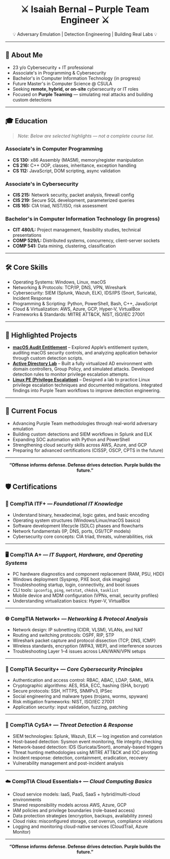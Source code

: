 <h1 align="center">⚔️ Isaiah Bernal – Purple Team Engineer ⚔️</h1>
<p align="center">💡 Adversary Emulation | Detection Engineering | Building Real Labs 💡</p>

---

## 👋 About Me
- 23 y/o Cybersecurity + IT professional  
- Associate's in Programming & Cybersecurity  
- Bachelor's in Computer Information Technology (in progress)  
- Future Master's in Computer Science @ CSULA
- Seeking **remote, hybrid, or on-site** cybersecurity or IT roles  
- Focused on **Purple Teaming** — simulating real attacks and building custom detections

---

## 🎓 Education
> *Note: Below are selected highlights — not a complete course list.*

### Associate's in Computer Programming  
- **CS 130:** x86 Assembly (MASM), memory/register manipulation  
- **CS 216:** C++ OOP, classes, inheritance, exception handling  
- **CS 112:** JavaScript, DOM scripting, async validation

### Associate's in Cybersecurity  
- **CIS 215:** Network security, packet analysis, firewall config  
- **CIS 219:** Secure SQL development, parameterized queries  
- **CIS 165:** CIA triad, NIST/ISO, risk assessment

### Bachelor's in Computer Information Technology (in progress)   
- **CIT 480/L:** Project management, feasibility studies, technical presentations  
- **COMP 529/L:** Distributed systems, concurrency, client-server sockets  
- **COMP 541:** Data mining, clustering, classification  


---

## 🛠️ Core Skills
- Operating Systems: Windows, Linux, macOS  
- Networking & Protocols: TCP/IP, DNS, VPN, Wireshark  
- Cybersecurity: SIEM (Splunk, Wazuh, ELK), IDS/IPS (Snort, Suricata), Incident Response  
- Programming & Scripting: Python, PowerShell, Bash, C++, JavaScript  
- Cloud & Virtualization: AWS, Azure, GCP, Hyper-V, VirtualBox  
- Frameworks & Standards: MITRE ATT&CK, NIST, ISO/IEC 27001  

---

## 🚀 Highlighted Projects
- [**macOS Audit Entitlement**](https://github.com/yourusername/macOS-Audit-Entitlement) – Explored Apple’s entitlement system, auditing macOS security controls, and analyzing application behavior through custom detection scripts.  
- [**Active Directory Lab**](https://github.com/yourusername/Active-Directory-Lab) – Built a fully virtualized AD environment with domain controllers, Group Policy, and simulated attacks. Developed detection rules to monitor privilege escalation attempts.  
- [**Linux PE (Privilege Escalation)**](https://github.com/yourusername/Linux-PE) – Designed a lab to practice Linux privilege escalation techniques and documented mitigations. Integrated findings into Purple Team workflows to improve detection engineering.  

---

## 📖 Current Focus
- Advancing Purple Team methodologies through real-world adversary emulation  
- Building custom detections and SIEM workflows in Splunk and ELK  
- Expanding SOC automation with Python and PowerShell  
- Strengthening cloud security skills across AWS, Azure, and GCP  
- Preparing for advanced certifications (CISSP, OSCP, CPTS in the future)  

---

<p align="center"><strong>“Offense informs defense. Defense drives detection. Purple builds the future.”</strong></p>


## 🛡️ Certifications 

### 🧩 CompTIA ITF+ — *Foundational IT Knowledge*
- Understand binary, hexadecimal, logic gates, and basic encoding
- Operating system structures (Windows/Linux/macOS basics)
- Software development lifecycle (SDLC) phases and flowcharts
- Network fundamentals (IP, DNS, ports, OSI/TCP models)
- Cybersecurity core concepts: CIA triad, threats, vulnerabilities, risk

---

### 🖥️ CompTIA A+ — *IT Support, Hardware, and Operating Systems*
- PC hardware diagnostics and component replacement (RAM, PSU, HDD)
- Windows deployment (Sysprep, PXE boot, disk imaging)
- Troubleshooting startup, login, connectivity, and boot issues
- CLI tools: `ipconfig`, `ping`, `netstat`, `chkdsk`, `tasklist`
- Mobile device and MDM configuration (VPNs, email, security profiles)
- Understanding virtualization basics: Hyper-V, VirtualBox

---

### 🌐 CompTIA Network+ — *Networking & Protocol Analysis*
- Network design: IP subnetting (CIDR, VLSM), VLANs, and NAT
- Routing and switching protocols: OSPF, RIP, STP
- Wireshark packet capture and protocol dissection (TCP, DNS, ICMP)
- Wireless standards, encryption (WPA3, WEP), and interference sources
- Troubleshooting Layer 1–4 issues across LAN/WAN/VPN setups

---

### 🔐 CompTIA Security+ — *Core Cybersecurity Principles*
- Authentication and access control: RBAC, ABAC, LDAP, SAML, MFA
- Cryptographic algorithms: AES, RSA, ECC, hashing (SHA, bcrypt)
- Secure protocols: SSH, HTTPS, SNMPv3, IPSec
- Social engineering and malware types (trojans, worms, spyware)
- Risk mitigation frameworks: NIST, ISO/IEC 27001
- Application security: input validation, fuzzing, patching

---

### 🧪 CompTIA CySA+ — *Threat Detection & Response*
- SIEM technologies: Splunk, Wazuh, ELK — log ingestion and correlation
- Host-based detection: Sysmon event monitoring, file integrity checking
- Network-based detection: IDS (Suricata/Snort), anomaly-based triggers
- Threat hunting methodologies using MITRE ATT&CK and IOC pivoting
- Incident response: detection, containment, eradication, recovery
- Vulnerability management and post-incident analysis

---

### ☁️ CompTIA Cloud Essentials+ — *Cloud Computing Basics*
- Cloud service models: IaaS, PaaS, SaaS + hybrid/multi-cloud environments
- Shared responsibility models across AWS, Azure, GCP
- IAM policies and privilege boundaries (role-based access)
- Data protection strategies (encryption, backups, availability zones)
- Cloud risks: misconfigured storage, cost overrun, compliance violations
- Logging and monitoring cloud-native services (CloudTrail, Azure Monitor)

---

<p align="center"><strong>“Offense informs defense. Defense drives detection. Purple builds the future.”</strong></p>
